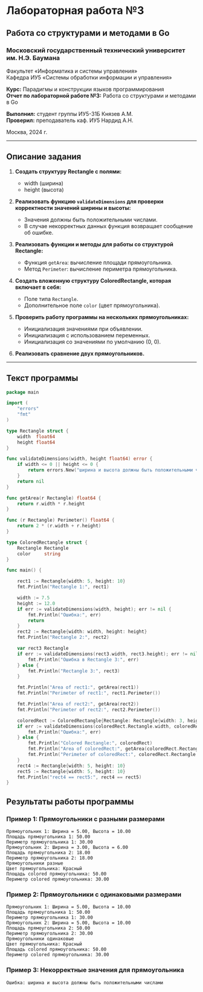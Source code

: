 # Лабораторная работа №3

## Работа со структурами и методами в Go

### Московский государственный технический университет им. Н.Э. Баумана  
Факультет «Информатика и системы управления»  
Кафедра ИУ5 «Системы обработки информации и управления»

**Курс:** Парадигмы и конструкции языков программирования  
**Отчет по лабораторной работе №3:** Работа со структурами и методами в Go

**Выполнил:** студент группы ИУ5-31Б Князев А.М.  
**Проверил:** преподаватель каф. ИУ5 Нардид А.Н.  

Москва, 2024 г.

---

## Описание задания

1. **Создать структуру Rectangle с полями:**
   - width (ширина)
   - height (высота)

2. **Реализовать функцию `validateDimensions` для проверки корректности значений ширины и высоты:**
   - Значения должны быть положительными числами.
   - В случае некорректных данных функция возвращает сообщение об ошибке.

3. **Реализовать функции и методы для работы со структурой Rectangle:**
   - Функция `getArea`: вычисление площади прямоугольника.
   - Метод `Perimeter`: вычисление периметра прямоугольника.

4. **Создать вложенную структуру ColoredRectangle, которая включает в себя:**
   - Поле типа `Rectangle`.
   - Дополнительное поле `color` (цвет прямоугольника).

5. **Проверить работу программы на нескольких прямоугольниках:**
   - Инициализация значениями при объявлении.
   - Инициализация с использованием переменных.
   - Инициализация со значениями по умолчанию (0, 0).

6. **Реализовать сравнение двух прямоугольников.**
---

## Текст программы

```go
package main

import (
	"errors"
	"fmt"
)

type Rectangle struct {
	width  float64
	height float64
}

func validateDimensions(width, height float64) error {
	if width <= 0 || height <= 0 {
		return errors.New("ширина и высота должны быть положительными числами")
	}
	return nil
}

func getArea(r Rectangle) float64 {
	return r.width * r.height
}

func (r Rectangle) Perimeter() float64 {
	return 2 * (r.width + r.height)
}

type ColoredRectangle struct {
	Rectangle Rectangle
	color     string
}

func main() {

	rect1 := Rectangle{width: 5, height: 10}
	fmt.Println("Rectangle 1:", rect1)

	width := 7.5
	height := 12.0
	if err := validateDimensions(width, height); err != nil {
		fmt.Println("Ошибка:", err)
		return
	}
	rect2 := Rectangle{width: width, height: height}
	fmt.Println("Rectangle 2:", rect2)

	var rect3 Rectangle
	if err := validateDimensions(rect3.width, rect3.height); err != nil {
		fmt.Println("Ошибка в Rectangle 3:", err)
	} else {
		fmt.Println("Rectangle 3:", rect3)
	}

	fmt.Println("Area of rect1:", getArea(rect1))
	fmt.Println("Perimeter of rect1:", rect1.Perimeter())

	fmt.Println("Area of rect2:", getArea(rect2))
	fmt.Println("Perimeter of rect2:", rect2.Perimeter())

	coloredRect := ColoredRectangle{Rectangle: Rectangle{width: 3, height: 4}, color: "red"}
	if err := validateDimensions(coloredRect.Rectangle.width, coloredRect.Rectangle.height); err != nil {
		fmt.Println("Ошибка:", err)
	} else {
		fmt.Println("Colored Rectangle:", coloredRect)
		fmt.Println("Area of coloredRect:", getArea(coloredRect.Rectangle))
		fmt.Println("Perimeter of coloredRect:", coloredRect.Rectangle.Perimeter())
	}
	rect4 := Rectangle{width: 5, height: 10}
	rect5 := Rectangle{width: 5, height: 10}
	fmt.Println("rect4 == rect5:", rect4 == rect5)
}
```

## Результаты работы программы
### Пример 1: Прямоугольники с разными размерами

```
Прямоугольник 1: Ширина = 5.00, Высота = 10.00
Площадь прямоугольника 1: 50.00
Периметр прямоугольника 1: 30.00
Прямоугольник 2: Ширина = 3.00, Высота = 6.00
Площадь прямоугольника 2: 18.00
Периметр прямоугольника 2: 18.00
Прямоугольники разные
Цвет прямоугольника: Красный
Площадь colored прямоугольника: 50.00
Периметр colored прямоугольника: 30.00
```

### Пример 2: Прямоугольники с одинаковыми размерами

```
Прямоугольник 1: Ширина = 5.00, Высота = 10.00
Площадь прямоугольника 1: 50.00
Периметр прямоугольника 1: 30.00
Прямоугольник 2: Ширина = 5.00, Высота = 10.00
Площадь прямоугольника 2: 50.00
Периметр прямоугольника 2: 30.00
Прямоугольники одинаковые
Цвет прямоугольника: Красный
Площадь colored прямоугольника: 50.00
Периметр colored прямоугольника: 30.00
```

### Пример 3: Некорректные значения для прямоугольника

```
Ошибка: ширина и высота должны быть положительными числами
```
